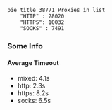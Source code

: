 
```mermaid
pie title 38771 Proxies in list
    "HTTP" : 28020
    "HTTPS": 10032
    "SOCKS" : 7491
```

### Some Info
#### Average Timeout

- mixed: 4.1s
- http: 2.3s
- https: 8.2s
- socks: 6.5s